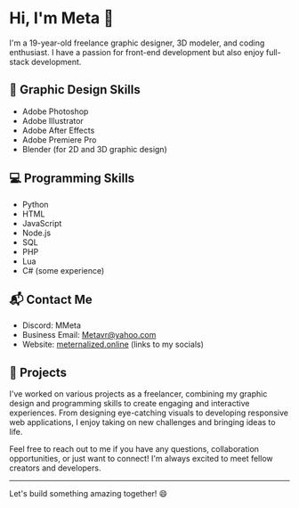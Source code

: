 # Hi, I'm Meta 👋

I'm a 19-year-old freelance graphic designer, 3D modeler, and coding enthusiast. I have a passion for front-end development but also enjoy full-stack development.

## 🎨 Graphic Design Skills

- Adobe Photoshop
- Adobe Illustrator
- Adobe After Effects
- Adobe Premiere Pro
- Blender (for 2D and 3D graphic design)

## 💻 Programming Skills

- Python
- HTML
- JavaScript
- Node.js
- SQL
- PHP
- Lua
- C# (some experience)

## 📬 Contact Me

- Discord: MMeta
- Business Email: Metavr@yahoo.com
- Website: [meternalized.online](https://www.meternalized.online) (links to my socials)

## 🚀 Projects

I've worked on various projects as a freelancer, combining my graphic design and programming skills to create engaging and interactive experiences. From designing eye-catching visuals to developing responsive web applications, I enjoy taking on new challenges and bringing ideas to life.

Feel free to reach out to me if you have any questions, collaboration opportunities, or just want to connect! I'm always excited to meet fellow creators and developers.

---

Let's build something amazing together! 😄

